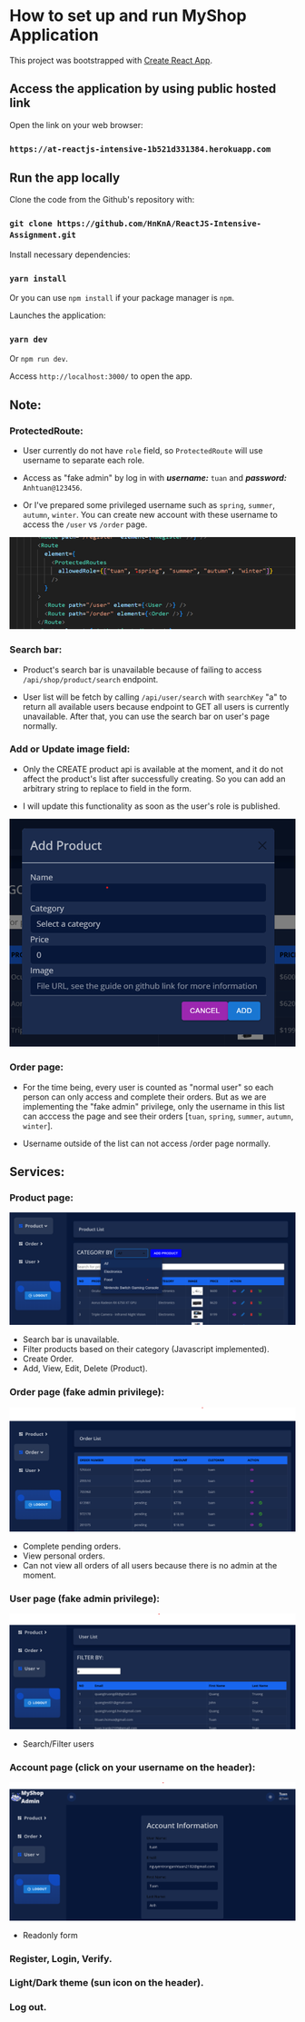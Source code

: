 # How to set up and run MyShop Application

This project was bootstrapped with [Create React App](https://github.com/facebook/create-react-app).

## Access the application by using public hosted link

Open the link on your web browser:
### `https://at-reactjs-intensive-1b521d331384.herokuapp.com`

## Run the app locally

Clone the code from the Github's repository with:

### `git clone https://github.com/HnKnA/ReactJS-Intensive-Assignment.git`

Install necessary dependencies:

### `yarn install`

Or you can use `npm install` if your package manager is `npm`.

Launches the application:

### `yarn dev`

Or `npm run dev`.

Access `http://localhost:3000/` to open the app.


## Note:
### ProtectedRoute:
- User currently do not have `role` field, so `ProtectedRoute` will use username to separate each role. 

- Access as "fake admin" by log in with ***username:*** `tuan` and ***password:*** `Anhtuan@123456`.

- Or I've prepared some privileged username such as `spring`, `summer`, `autumn`, `winter`. You can create new account with these username to access the `/user` vs `/order` page.

![alt text](image.png)

### Search bar:
- Product's search bar is unavailable because of failing to access `/api/shop/product/search` endpoint.

- User list will be fetch by calling `/api/user/search` with `searchKey` "a" to return all available users because endpoint to GET all users is currently unavailable. After that, you can use the search bar on user's page normally.

### Add or Update image field:
- Only the CREATE product api is available at the moment, and it do not affect the product's list after successfully creating. So you can add an arbitrary string to replace to field in the form. 

- I will update this functionality as soon as the user's role is published.

![alt text](image-1.png)

### Order page:
- For the time being, every user is counted as "normal user" so each person can only access and complete their orders. But as we are implementing the "fake admin" privilege, only the username in this list can acccess the page and see their orders [`tuan`, `spring`, `summer`, `autumn`, `winter`].

- Username outside of the list can not access /order page normally.

## Services:
### Product page:
![alt text](image-2.png)
- Search bar is unavailable.
- Filter products based on their category (Javascript implemented).
- Create Order.
- Add, View, Edit, Delete (Product).

### Order page (fake admin privilege):
![alt text](image-3.png)
- Complete pending orders.
- View personal orders.
- Can not view all orders of all users because there is no admin at the moment.

### User page (fake admin privilege): 
![alt text](image-4.png)
- Search/Filter users

### Account page (click on your username on the header):
![alt text](image-5.png)
- Readonly form

### Register, Login, Verify.
### Light/Dark theme (sun icon on the header). 
### Log out.